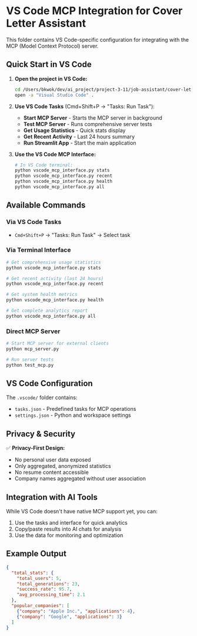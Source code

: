 # VS Code MCP Integration for Cover Letter Assistant

This folder contains VS Code-specific configuration for integrating with the MCP (Model Context Protocol) server.

## Quick Start in VS Code

1. **Open the project in VS Code:**
   ```bash
   cd /Users/bkwok/dev/ai_project/project-3-11/job-assistant/cover-letter-assistant
   open -a "Visual Studio Code" .
   ```

2. **Use VS Code Tasks** (Cmd+Shift+P → "Tasks: Run Task"):
   - **Start MCP Server** - Starts the MCP server in background
   - **Test MCP Server** - Runs comprehensive server tests
   - **Get Usage Statistics** - Quick stats display
   - **Get Recent Activity** - Last 24 hours summary
   - **Run Streamlit App** - Start the main application

3. **Use the VS Code MCP Interface:**
   ```bash
   # In VS Code terminal:
   python vscode_mcp_interface.py stats
   python vscode_mcp_interface.py recent
   python vscode_mcp_interface.py health
   python vscode_mcp_interface.py all
   ```

## Available Commands

### Via VS Code Tasks
- `Cmd+Shift+P` → "Tasks: Run Task" → Select task

### Via Terminal Interface
```bash
# Get comprehensive usage statistics
python vscode_mcp_interface.py stats

# Get recent activity (last 24 hours)
python vscode_mcp_interface.py recent

# Get system health metrics
python vscode_mcp_interface.py health

# Get complete analytics report
python vscode_mcp_interface.py all
```

### Direct MCP Server
```bash
# Start MCP server for external clients
python mcp_server.py

# Run server tests
python test_mcp.py
```

## VS Code Configuration

The `.vscode/` folder contains:
- `tasks.json` - Predefined tasks for MCP operations
- `settings.json` - Python and workspace settings

## Privacy & Security

✅ **Privacy-First Design:**
- No personal user data exposed
- Only aggregated, anonymized statistics
- No resume content accessible
- Company names aggregated without user association

## Integration with AI Tools

While VS Code doesn't have native MCP support yet, you can:
1. Use the tasks and interface for quick analytics
2. Copy/paste results into AI chats for analysis
3. Use the data for monitoring and optimization

## Example Output

```json
{
  "total_stats": {
    "total_users": 5,
    "total_generations": 23,
    "success_rate": 95.7,
    "avg_processing_time": 2.1
  },
  "popular_companies": [
    {"company": "Apple Inc.", "applications": 4},
    {"company": "Google", "applications": 3}
  ]
}
```